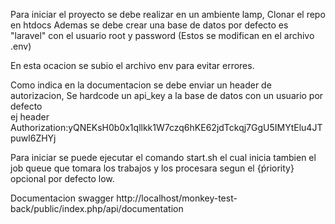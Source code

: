 
Para iniciar el proyecto se debe realizar en un ambiente lamp, Clonar el repo en htdocs 
Ademas se debe crear una base de datos por defecto es "laravel" con el usuario root y password (Estos se modifican en el archivo .env)

En esta ocacion se subio el archivo env para evitar errores. 

Como indica en la documentacion se debe enviar un header de autorizacion, Se hardcode un api_key a la base de datos con un usuario por defecto  
ej header Authorization:yQNEKsH0b0x1qllkk1W7czq6hKE62jdTckqj7GgU5IMYtElu4JTpuwl6ZHYj

Para iniciar se puede ejecutar el comando start.sh el cual inicia tambien el job queue que tomara los trabajos y los procesara segun el {ṕriority} opcional por defecto low.

Documentacion swagger 
http://localhost/monkey-test-back/public/index.php/api/documentation
